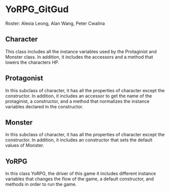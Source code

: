 # YoRPG_GitGud
  Roster: Alexia Leong, Alan Wang, Peter Cwalina

<h2>Character</h2>
This class includes all the instance variables used by the Protaginist and Monster class. In addition, it includes the accessors and a method that lowers the characters HP. 
<h2>Protagonist</h2>
In this subclass of character, it has all the properties of character except the constructor. In addition, it includes an accessor to get the name of the protaginist, a constructor, and a method that normalizes the instance variables declared in the constructor. 
<h2>Monster</h2>
In this subclass of character, it has all the properties of character except the constructor. In addition, it includes an constructor that sets the default values of Monster. 
<h2>YoRPG</h2> 
In this class YoRPG, the driver of this game it includes different instance variables that changes the flow of the game, a default constructor, and methods in order to run the game. 
